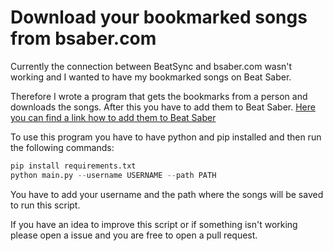 # Download your bookmarked songs from bsaber.com

Currently the connection between BeatSync and bsaber.com wasn't working and I wanted to have my bookmarked songs on Beat Saber.

Therefore I wrote a program that gets the bookmarks from a person and downloads the songs. After this you have to add them to Beat Saber. 
[Here you can find a link how to add them to Beat Saber](https://bsaber.com/oculus-quest-custom-songs/)


To use this program you have to have python and pip installed and then run the following commands:
```python
pip install requirements.txt
python main.py --username USERNAME --path PATH
```

You have to add your username and the path where the songs will be saved to run this script.

If you have an idea to improve this script or if something isn't working please open a issue and you are free to open a pull request.
